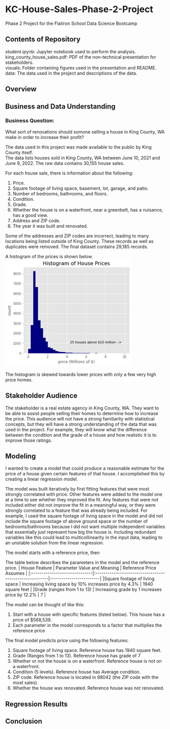 # KC-House-Sales-Phase-2-Project
Phase 2 Project for the Flatiron School Data Science Bootcamp

## Contents of Repository
student.ipynb: Jupyter notebook used to perform the analysis.<br>
king_county_house_sales.pdf: PDF of the non-technical presentation for stakeholders. <br>
visuals: Folder containing figures used in the presentation and README.<br>
data: The data used in the project and descriptions of the data.<br>

## Overview


## Business and Data Understanding
### Business Question:
What sort of renovations should somone selling a house in King County, WA make in order to increase their profit?

The data used in this project was made available to the public by King County itself.<br>
The data lists houses sold in King County, WA between June 10, 2021 and June 9, 2022. The raw data contains 30,155 house sales.<br>

For each house sale, there is information about the following:
1. Price.<br>
2. Square footage of living space, basement, lot, garage, and patio.<br>
3. Number of bedrooms, bathrooms, and floors.<br>
4. Condition.<br>
5. Grade.<br>
6. Whether the house is on a waterfront, near a greenbelt, has a nuisance, has a good view.<br>
7. Address and ZIP code.<br>
8. The year it was built and renovated.<br>

Some of the addresses and ZIP codes are incorrect, leading to many locations being listed outside of King County. These records as well as duplicates were removed. The final dataset contains 29,185 records.

A histogram of the prices is shown below.
![price_histograms](visuals/price_histograms.png)

The histogram is skewed towards lower prices with only a few very high price homes.

## Stakeholder Audience
The stakeholder is a real estate agency in King County, WA. They want to be able to assist people selling their homes to determine how to increase the price. This audience will not have a strong familiarity with statistical concepts, but they will have a strong understanding of the data that was used in the project. For example, they will know what the difference between the condition and the grade of a house and how realistic it is to improve those ratings.

## Modeling
I wanted to create a model that could produce a reasonable estimate for the price of a house given certain features of that house. I accomplished this by creating a linear regression model.

The model was built iteratively by first fitting features that were most strongly correlated with price. Other features were added to the model one at a time to see whether they improved the fit. Any features that were not included either did not improve the fit in a meaningful way, or they were strongly correlated to a feature that was already being included. For example, I used the square footage of living space in the model and did not include the square footage of above ground space or the number of bedrooms/bathrooms because I did not want multiple independent variables that essentially just represent how big the house is. Including redundant variables like this could lead to multicollinearity in the input data, leading to an unstable solution from the linear regression.

The model starts with a reference price, then

The table below describes the parameters in the model and the reference price.
| House Feature                 | Parameter Value and Meaning                            | Reference Price Assumes |
|:------------------------------|:-------------------------------------------------------|:------------------------|
|Square footage of living space | Increasing living space by 10% increases price by 4.3% | 1940 square feet        |
|Grade (ranges from 1 to 13)    | Increasing grade by 1 increases price by 12.2%         | 7                       |



The model can be thought of like this:
1. Start with a house with specific features (listed below). This house has a price of \$568,539.
2. Each parameter in the model corresponds to a factor that multiplies the reference price

The final model predicts price using the following features:
1. Square footage of living space. Reference house has 1940 square feet.<br>
2. Grade (Ranges from 1 to 13). Reference house has grade of 7<br>
3. Whether or not the house is on a waterfront. Reference house is not on a waterfront.<br>
4. Condition (5 levels). Reference house has Average condition.<br>
5. ZIP code. Reference house is located in 98042 (the ZIP code with the most sales).<br>
6. Whether the house was renovated. Reference house was not renovated.<br>




## Regression Results


## Conclusion
